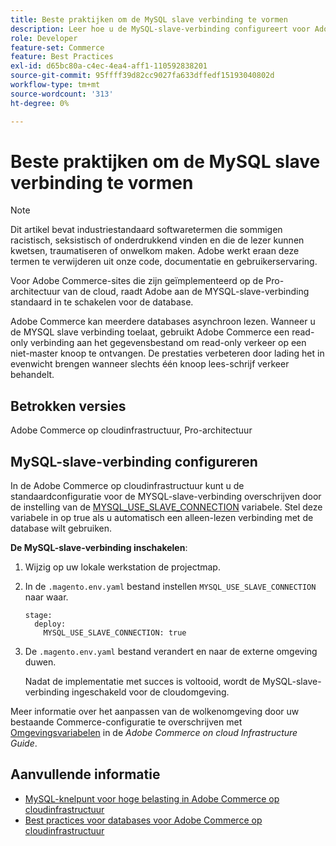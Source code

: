 ```yaml
---
title: Beste praktijken om de MySQL slave verbinding te vormen
description: Leer hoe u de MySQL-slave-verbinding configureert voor Adobe Commerce-sites die worden geïmplementeerd in de cloud-infrastructuur.
role: Developer
feature-set: Commerce
feature: Best Practices
exl-id: d65bc80a-c4ec-4ea4-aff1-110592838201
source-git-commit: 95ffff39d82cc9027fa633dffedf15193040802d
workflow-type: tm+mt
source-wordcount: '313'
ht-degree: 0%

---
```


# Beste praktijken om de MySQL slave verbinding te vormen

>[!NOTE]
>
>Dit artikel bevat industriestandaard softwaretermen die sommigen racistisch, seksistisch of onderdrukkend vinden en die de lezer kunnen kwetsen, traumatiseren of onwelkom maken. Adobe werkt eraan deze termen te verwijderen uit onze code, documentatie en gebruikerservaring.

Voor Adobe Commerce-sites die zijn geïmplementeerd op de Pro-architectuur van de cloud, raadt Adobe aan de MYSQL-slave-verbinding standaard in te schakelen voor de database.

Adobe Commerce kan meerdere databases asynchroon lezen. Wanneer u de MYSQL slave verbinding toelaat, gebruikt Adobe Commerce een read-only verbinding aan het gegevensbestand om read-only verkeer op een niet-master knoop te ontvangen. De prestaties verbeteren door lading het in evenwicht brengen wanneer slechts één knoop lees-schrijf verkeer behandelt.

## Betrokken versies

Adobe Commerce op cloudinfrastructuur, Pro-architectuur

## MySQL-slave-verbinding configureren

In de Adobe Commerce op cloudinfrastructuur kunt u de standaardconfiguratie voor de MYSQL-slave-verbinding overschrijven door de instelling van de [MYSQL_USE_SLAVE_CONNECTION](https://experienceleague.adobe.com/docs/commerce-cloud-service/user-guide/configure/env/stage/variables-deploy.html#mysql_use_slave_connection) variabele. Stel deze variabele in op true als u automatisch een alleen-lezen verbinding met de database wilt gebruiken.

**De MySQL-slave-verbinding inschakelen**:

1. Wijzig op uw lokale werkstation de projectmap.

1. In de `.magento.env.yaml` bestand instellen `MYSQL_USE_SLAVE_CONNECTION` naar waar.

   ```
   stage:
     deploy:
       MYSQL_USE_SLAVE_CONNECTION: true
   ```

1. De `.magento.env.yaml` bestand verandert en naar de externe omgeving duwen.

   Nadat de implementatie met succes is voltooid, wordt de MySQL-slave-verbinding ingeschakeld voor de cloudomgeving.

Meer informatie over het aanpassen van de wolkenomgeving door uw bestaande Commerce-configuratie te overschrijven met [Omgevingsvariabelen](https://experienceleague.adobe.com/docs/commerce-cloud-service/user-guide/configure/env/configure-env-yaml.html#environment-variables) in de _Adobe Commerce on cloud Infrastructure Guide_.

## Aanvullende informatie

- [MySQL-knelpunt voor hoge belasting in Adobe Commerce op cloudinfrastructuur](https://experienceleague.adobe.com/docs/commerce-knowledge-base/kb/troubleshooting/database/mysql-high-load-bottleneck-in-magento-commerce-cloud.html?lang=en)
- [Best practices voor databases voor Adobe Commerce op cloudinfrastructuur](database-on-cloud.md)
